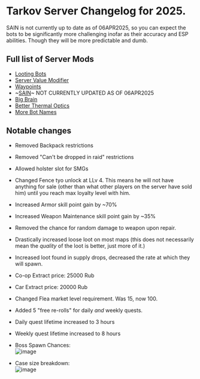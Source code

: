 # Tarkov Server Changelog for 2025.<br/>
SAIN is not currently up to date as of 06APR2025, so you can expect the bots to be significantly more challenging inofar as their accuracy and ESP abilities. Though they will be more predictable and dumb.

## Full list of Server Mods
- [Looting Bots](https://hub.sp-tarkov.com/files/file/1810-handsarenotbusy/)
- [Server Value Modifier](https://hub.sp-tarkov.com/files/file/379-server-value-modifier-svm/)
- [Waypoints](https://hub.sp-tarkov.com/files/file/1119-waypoints-expanded-navmesh/)
- ~[SAIN](https://hub.sp-tarkov.com/files/file/1062-sain-solarint-s-ai-modifications-full-ai-combat-system-replacement/)~ NOT CURRENTLY UPDATED AS OF 06APR2025
- [Big Brain](https://hub.sp-tarkov.com/files/file/1219-bigbrain/#overview)
- [Better Thermal Optics](https://hub.sp-tarkov.com/files/file/1303-borkel-s-realistic-night-vision-goggles-nvgs-and-t-7/)
- [More Bot Names](https://hub.sp-tarkov.com/files/file/2534-bot-callsigns-reloaded/)

## Notable changes
- Removed Backpack restrictions
- Removed "Can't  be dropped in raid" restrictions
- Allowed holster slot for SMGs
- Changed Fence tyo unlock at LLv 4. This means he will not have anything for sale (other than what other players on the server have sold him) until you reach max loyalty level with him.
- Increased Armor skill point gain by ~70%
- Increased Weapon Maintenance skill point gain by ~35%
- Removed the chance for random damage to weapon upon repair.
- Drastically increased loose loot on most maps (this does not necessarily mean the _quality_ of the loot is better, just more of it.)
- Increased loot found in supply drops, decreased the rate at which they will spawn.
- Co-op Extract price: 25000 Rub
- Car Extract price: 20000 Rub
- Changed Flea market level requirement. Was 15, now 100.
- Added 5 "free re-rolls" for daily _and_ weekly quests.
- Daily quest lifetime increased to 3 hours
- Weekly quest lifetime increased to 8 hours
- Boss Spawn Chances: <br/>
![image](https://github.com/user-attachments/assets/bd773627-7c5c-4e42-918f-16ab92544363)

- Case size breakdown: <br/>
![image](https://github.com/user-attachments/assets/76e18016-1e67-48fc-ab07-88a97b103797)
